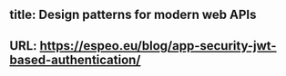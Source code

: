 ## title: Design patterns for modern web APIs
## URL: https://espeo.eu/blog/app-security-jwt-based-authentication/